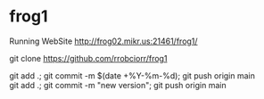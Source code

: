 # frog1

Running WebSite http://frog02.mikr.us:21461/frog1/

git clone https://github.com/rrobciorr/frog1

git add .; git commit -m $(date +%Y-%m-%d); git push origin main  
git add .; git commit -m "new version"; git push origin main
